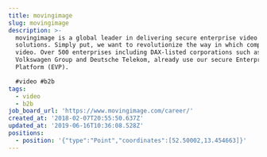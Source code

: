 ```yaml
---
title: movingimage
slug: movingimage
description: >-
  movingimage is a global leader in delivering secure enterprise video
  solutions. Simply put, we want to revolutionize the way in which companies use
  video. Over 500 enterprises including DAX-listed corporations such as the
  Volkswagen Group and Deutsche Telekom, already use our secure Enterprise Video
  Platform (EVP). 

  #video #b2b
tags:
  - video
  - b2b
job_board_url: 'https://www.movingimage.com/career/'
created_at: '2018-02-07T20:55:50.637Z'
updated_at: '2019-06-16T10:36:08.528Z'
positions:
  - position: '{"type":"Point","coordinates":[52.50002,13.454663]}'
---
```


